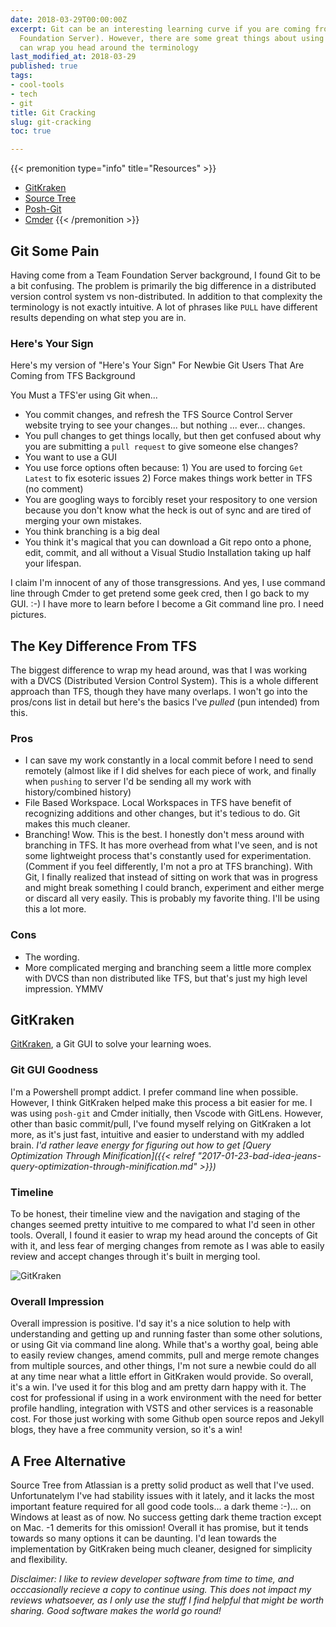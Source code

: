 ```yaml
---
date: 2018-03-29T00:00:00Z
excerpt: Git can be an interesting learning curve if you are coming from TFS (Team
  Foundation Server). However, there are some great things about using Git if you
  can wrap you head around the terminology
last_modified_at: 2018-03-29
published: true
tags:
- cool-tools
- tech
- git
title: Git Cracking
slug: git-cracking
toc: true

---
```

{{< premonition type="info" title="Resources" >}}
- [GitKraken](http://bit.ly/2J6a4mW)
- [Source Tree](http://bit.ly/2pPQeUU)
- [Posh-Git](http://bit.ly/2pOPLm6)
- [Cmder](http://bit.ly/2GnxzpH)
{{< /premonition >}}


## Git Some Pain

Having come from a Team Foundation Server background, I found Git to be a bit confusing. The problem is primarily the big difference in a distributed version control system vs non-distributed. In addition to that complexity the terminology is not exactly intuitive. A lot of phrases like `PULL` have different results depending on what step you are in.

### Here's Your Sign
Here's my version of "Here's Your Sign" For Newbie Git Users That Are Coming from TFS Background

You Must a TFS'er using Git when...

- You commit changes, and refresh the TFS Source Control Server website trying to see your changes... but nothing ... ever... changes.
- You pull changes to get things locally, but then get confused about why you are submitting a `pull request` to give someone else changes?
- You want to use a GUI
- You use force options often because: 1) You are used to forcing `Get Latest` to fix esoteric issues 2) Force makes things work better in TFS (no comment)
- You are googling ways to forcibly reset your respository to one version because you don't know what the heck is out of sync and are tired of merging your own mistakes.
- You think branching is a big deal
- You think it's magical that you can download a Git repo onto a phone, edit, commit, and all without a Visual Studio Installation taking up half your lifespan.

I claim I'm innocent of any of those transgressions.
And yes, I use command line through Cmder to get pretend some geek cred, then I go back to my GUI. :-) I have more to learn before I become a Git command line pro. I need pictures.

## The Key Difference From TFS

The biggest difference to wrap my head around, was that I was working with a DVCS (Distributed Version Control System). This is a whole different approach than TFS, though they have many overlaps. I won't go into the pros/cons list in detail but here's the basics I've *pulled* (pun intended) from this.

### Pros

- I can save my work constantly in a local commit before I need to send remotely (almost like if I did shelves for each piece of work, and finally when `pushing` to server I'd be sending all my work with history/combined history)
- File Based Workspace. Local Workspaces in TFS have benefit of recognizing additions and other changes, but it's tedious to do. Git makes this much cleaner.
- Branching! Wow. This is the best. I honestly don't mess around with branching in TFS. It has more overhead from what I've seen, and is not some lightweight process that's constantly used for experimentation. (Comment if you feel differently, I'm not a pro at TFS branching). With Git, I finally realized that instead of sitting on work that was in progress and might break something I could branch, experiment and either merge or discard all very easily. This is probably my favorite thing. I'll be using this a lot more.

### Cons

- The wording.
- More complicated merging and branching seem a little more complex with DVCS than non distributed like TFS, but that's just my high level impression. YMMV

## GitKraken

[GitKraken](http://bit.ly/2J6a4mW), a Git GUI to solve your learning woes.

### Git GUI Goodness

I'm a Powershell prompt addict. I prefer command line when possible.
However, I think GitKraken helped make this process a bit easier for me.
I was using `posh-git` and Cmder initially, then Vscode with GitLens.
However, other than basic commit/pull, I've found myself relying on GitKraken a lot more, as it's just fast, intuitive and easier to understand with my addled brain.
*I'd rather leave energy for figuring out how to get [Query Optimization Through Minification]({{< relref "2017-01-23-bad-idea-jeans-query-optimization-through-minification.md" >}})*

###  Timeline
To be honest, their timeline view and the navigation and staging of the changes seemed pretty intuitive to me compared to what I'd seen in other tools. Overall, I found it easier to wrap my head around the concepts of Git with it, and less fear of merging changes from remote as I was able to easily review and accept changes through it's built in merging tool.

![GitKraken](/images/2018-03-26_9-08-39-GitKrakenTimeline.png)

### Overall Impression

Overall impression is positive. I'd say it's a nice solution to help with understanding and getting up and running faster than some other solutions, or using Git via command line along. While that's a worthy goal, being able to easily review changes, amend commits, pull and merge remote changes from multiple sources, and other things, I'm not sure a newbie could do all at any time near what a little effort in GitKraken would provide. So overall, it's a win. I've used it for this blog and am pretty darn happy with it. The cost for professional if using in a work environment with the need for better profile handling, integration with VSTS and other services is a reasonable cost. For those just working with some Github open source repos and Jekyll blogs, they have a free community version, so it's a win!

## A Free Alternative

Source Tree from Atlassian is a pretty solid product as well that I've used. Unfortunatelym I've had stability issues with it lately, and it lacks the most important feature required for all good code tools... a dark theme :-)... on Windows at least as of now. No success getting dark theme traction except on Mac. -1 demerits for this omission! Overall it has promise, but it tends towards so many options it can be daunting. I'd lean towards the implementation by GitKraken being much cleaner, designed for simplicity and flexibility.

*Disclaimer: I like to review developer software from time to time, and occcasionally recieve a copy to continue using. This does not impact my reviews whatsoever, as I only use the stuff I find helpful that might be worth sharing. Good software makes the world go round!*